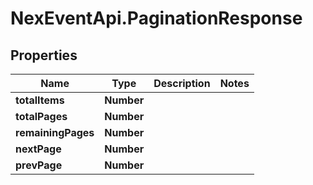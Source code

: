 # NexEventApi.PaginationResponse

## Properties

Name | Type | Description | Notes
------------ | ------------- | ------------- | -------------
**totalItems** | **Number** |  | 
**totalPages** | **Number** |  | 
**remainingPages** | **Number** |  | 
**nextPage** | **Number** |  | 
**prevPage** | **Number** |  | 


